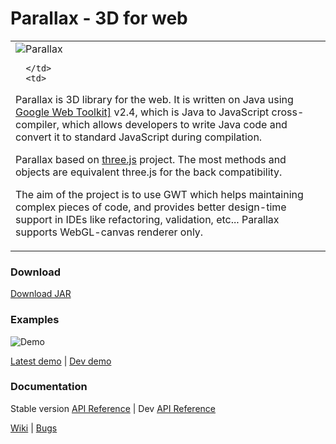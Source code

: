 Parallax - 3D for web
=============

<table border="0">
   <tr>
      <td>

<img src="http://thothbot.github.com/parallax/static/logo.png" alt="Parallax" style="vertical-align: top;"/>

      </td>
      <td>

<p>
Parallax is 3D library for the web. It is written on Java using <a href="https://developers.google.com/web-toolkit/">Google Web Toolkit]</a> v2.4, 
which is Java to JavaScript cross-compiler, which allows developers to write Java code and convert it to standard JavaScript during compilation.
</p><p>
Parallax based on <a href="http://github.com/mrdoob/three.js">three.js</a> project. The most methods and objects are equivalent three.js for the back compatibility.
</p><p>
The aim of the project is to use GWT which helps maintaining complex pieces of code, and provides better design-time support in IDEs like refactoring, validation, etc...
Parallax supports WebGL-canvas renderer only.
</p>
      </td>
   </tr>
</table>

### Download ###

[Download JAR](http://github.com/thothbot/parallax/downloads)

### Examples ###

![Demo](http://thothbot.github.com/parallax/static/examples_banner.jpg)

[Latest demo](http://thothbot.github.com/parallax/demo/index.html) | [Dev demo](http://thothbot.github.com/parallax/demo/dev/)


### Documentation ###

Stable version [API Reference](http://thothbot.github.com/parallax/docs/index.html) 
| Dev [API Reference](http://thothbot.github.com/parallax/docs/dev/) 

[Wiki](https://github.com/thothbot/parallax/wiki) 
| [Bugs](https://github.com/thothbot/parallax/issues)

